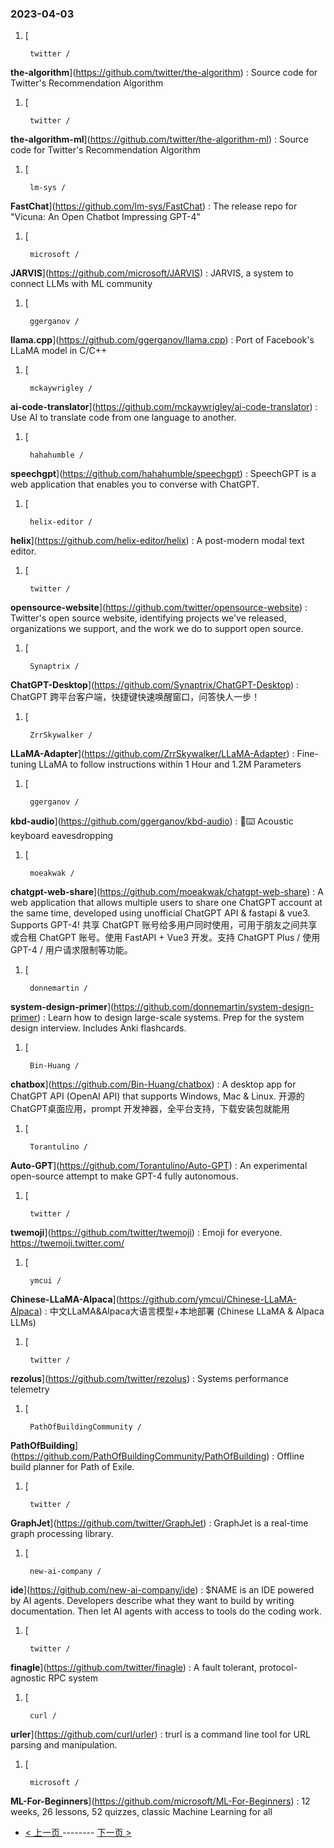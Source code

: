 ### 2023-04-03 
1. [
    

        twitter /
**the-algorithm**](https://github.com/twitter/the-algorithm) : Source code for Twitter's Recommendation Algorithm
1. [
    

        twitter /
**the-algorithm-ml**](https://github.com/twitter/the-algorithm-ml) : Source code for Twitter's Recommendation Algorithm
1. [
    

        lm-sys /
**FastChat**](https://github.com/lm-sys/FastChat) : The release repo for "Vicuna: An Open Chatbot Impressing GPT-4"
1. [
    

        microsoft /
**JARVIS**](https://github.com/microsoft/JARVIS) : JARVIS, a system to connect LLMs with ML community
1. [
    

        ggerganov /
**llama.cpp**](https://github.com/ggerganov/llama.cpp) : Port of Facebook's LLaMA model in C/C++
1. [
    

        mckaywrigley /
**ai-code-translator**](https://github.com/mckaywrigley/ai-code-translator) : Use AI to translate code from one language to another.
1. [
    

        hahahumble /
**speechgpt**](https://github.com/hahahumble/speechgpt) : SpeechGPT is a web application that enables you to converse with ChatGPT.
1. [
    

        helix-editor /
**helix**](https://github.com/helix-editor/helix) : A post-modern modal text editor.
1. [
    

        twitter /
**opensource-website**](https://github.com/twitter/opensource-website) : Twitter's open source website, identifying projects we've released, organizations we support, and the work we do to support open source.
1. [
    

        Synaptrix /
**ChatGPT-Desktop**](https://github.com/Synaptrix/ChatGPT-Desktop) : ChatGPT 跨平台客户端，快捷键快速唤醒窗口，问答快人一步！
1. [
    

        ZrrSkywalker /
**LLaMA-Adapter**](https://github.com/ZrrSkywalker/LLaMA-Adapter) : Fine-tuning LLaMA to follow instructions within 1 Hour and 1.2M Parameters
1. [
    

        ggerganov /
**kbd-audio**](https://github.com/ggerganov/kbd-audio) : 🎤⌨️ Acoustic keyboard eavesdropping
1. [
    

        moeakwak /
**chatgpt-web-share**](https://github.com/moeakwak/chatgpt-web-share) : A web application that allows multiple users to share one ChatGPT account at the same time, developed using unofficial ChatGPT API & fastapi & vue3. Supports GPT-4! 共享 ChatGPT 账号给多用户同时使用，可用于朋友之间共享或合租 ChatGPT 账号。使用 FastAPI + Vue3 开发。支持 ChatGPT Plus / 使用 GPT-4 / 用户请求限制等功能。
1. [
    

        donnemartin /
**system-design-primer**](https://github.com/donnemartin/system-design-primer) : Learn how to design large-scale systems. Prep for the system design interview. Includes Anki flashcards.
1. [
    

        Bin-Huang /
**chatbox**](https://github.com/Bin-Huang/chatbox) : A desktop app for ChatGPT API (OpenAI API) that supports Windows, Mac & Linux. 开源的ChatGPT桌面应用，prompt 开发神器，全平台支持，下载安装包就能用
1. [
    

        Torantulino /
**Auto-GPT**](https://github.com/Torantulino/Auto-GPT) : An experimental open-source attempt to make GPT-4 fully autonomous.
1. [
    

        twitter /
**twemoji**](https://github.com/twitter/twemoji) : Emoji for everyone. https://twemoji.twitter.com/
1. [
    

        ymcui /
**Chinese-LLaMA-Alpaca**](https://github.com/ymcui/Chinese-LLaMA-Alpaca) : 中文LLaMA&Alpaca大语言模型+本地部署 (Chinese LLaMA & Alpaca LLMs)
1. [
    

        twitter /
**rezolus**](https://github.com/twitter/rezolus) : Systems performance telemetry
1. [
    

        PathOfBuildingCommunity /
**PathOfBuilding**](https://github.com/PathOfBuildingCommunity/PathOfBuilding) : Offline build planner for Path of Exile.
1. [
    

        twitter /
**GraphJet**](https://github.com/twitter/GraphJet) : GraphJet is a real-time graph processing library.
1. [
    

        new-ai-company /
**ide**](https://github.com/new-ai-company/ide) : $NAME is an IDE powered by AI agents. Developers describe what they want to build by writing documentation. Then let AI agents with access to tools do the coding work.
1. [
    

        twitter /
**finagle**](https://github.com/twitter/finagle) : A fault tolerant, protocol-agnostic RPC system
1. [
    

        curl /
**urler**](https://github.com/curl/urler) : trurl is a command line tool for URL parsing and manipulation.
1. [
    

        microsoft /
**ML-For-Beginners**](https://github.com/microsoft/ML-For-Beginners) : 12 weeks, 26 lessons, 52 quizzes, classic Machine Learning for all 

- [ < 上一页 ](https://github.com/able8/github-trending-daily-record/blob/master/2023-04-02.md) -------- [ 下一页 > ](https://github.com/able8/github-trending-daily-record/blob/master/2023-04-04.md)